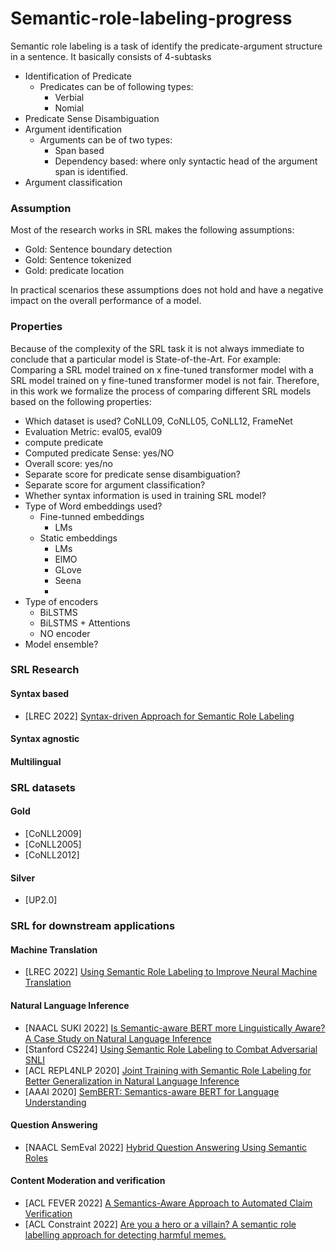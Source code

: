 # Semantic-role-labeling-progress


Semantic role labeling is a task of identify the predicate-argument structure in a sentence. It basically consists of 4-subtasks
- Identification of Predicate
    + Predicates can be of following types:
        + Verbial
        + Nomial
- Predicate Sense Disambiguation
- Argument identification
    + Arguments can be of two types:
        + Span based
        + Dependency based: where only syntactic head of the argument span is identified.
- Argument classification

### Assumption

Most of the research works in SRL makes the following assumptions:
- Gold: Sentence boundary detection 
- Gold: Sentence tokenized
- Gold: predicate location

In practical scenarios these assumptions does not hold and have a negative impact on the overall performance of a model. 

### Properties

Because of the complexity of the SRL task it is not always immediate to conclude that a particular model is State-of-the-Art. For example: Comparing a SRL model trained on x fine-tuned transformer model with a SRL model trained on y fine-tuned transformer model is not fair. Therefore, in this work we formalize the process of comparing different SRL models based on the following properties: 
- Which dataset is used? CoNLL09, CoNLL05, CoNLL12, FrameNet
- Evaluation Metric: eval05, eval09
- compute predicate
- Computed predicate Sense: yes/NO
- Overall score: yes/no
- Separate score for predicate sense disambiguation?
- Separate score for argument classification?
- Whether syntax information is used in training SRL model?
- Type of Word embeddings used?
    + Fine-tunned embeddings
        * LMs
    + Static embeddings
        * LMs
        * ElMO
        * GLove
        * Seena
        * 
- Type of encoders
    + BiLSTMS
    + BiLSTMS + Attentions
    + NO encoder
- Model ensemble?


### SRL Research

#### Syntax based 

- [LREC 2022] [Syntax-driven Approach for Semantic Role Labeling](http://www.lrec-conf.org/proceedings/lrec2022/pdf/2022.lrec-1.772.pdf) 


#### Syntax agnostic


#### Multilingual


### SRL datasets

#### Gold
- [CoNLL2009]
- [CoNLL2005]
- [CoNLL2012]

#### Silver

- [UP2.0] 

### SRL for downstream applications

#### Machine Translation

- [LREC 2022] [Using Semantic Role Labeling to Improve Neural Machine Translation](http://www.lrec-conf.org/proceedings/lrec2022/pdf/2022.lrec-1.329.pdf)


#### Natural Language Inference

- [NAACL SUKI 2022] [Is Semantic-aware BERT more Linguistically Aware? A Case Study on Natural Language Inference](https://suki-workshop.github.io/assets/paper/3.pdf)
- [Stanford CS224] [Using Semantic Role Labeling to Combat Adversarial SNLI](https://ccrma.stanford.edu/~zhangmf/CS224u/NLU_final_report.pdf)
- [ACL REPL4NLP 2020] [Joint Training with Semantic Role Labeling for Better Generalization in Natural Language Inference](https://aclanthology.org/2020.repl4nlp-1.11.pdf)
- [AAAI 2020] [SemBERT: Semantics-aware BERT for Language Understanding](https://ojs.aaai.org/index.php/AAAI/article/view/6510)



#### Question Answering
- [NAACL SemEval 2022] [Hybrid Question Answering Using Semantic Roles](https://aclanthology.org/2022.semeval-1.178/)



#### Content Moderation and verification
- [ACL FEVER 2022] [A Semantics-Aware Approach to Automated Claim Verification](https://aclanthology.org/2022.fever-1.5/)
- [ACL Constraint 2022] [Are you a hero or a villain? A semantic role labelling approach for detecting harmful memes.](https://aclanthology.org/2022.constraint-1.3/)

